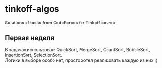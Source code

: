 # tinkoff-algos
Solutions of tasks from CodeForces for Tinkoff course


## Первая неделя
В задачах использовал: QuickSort, MergeSort, CountSort, BubbleSort, InsertionSort, SelectionSort. <br/>
Логики в выборе особо нет, просто хотел реализовать каждую из них ;)
